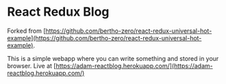 # React Redux Blog
Forked from [https://github.com/bertho-zero/react-redux-universal-hot-example](https://github.com/bertho-zero/react-redux-universal-hot-example).

This is a simple webapp where you can write something and stored in your browser.
Live at [https://adam-reactblog.herokuapp.com/](https://adam-reactblog.herokuapp.com/)